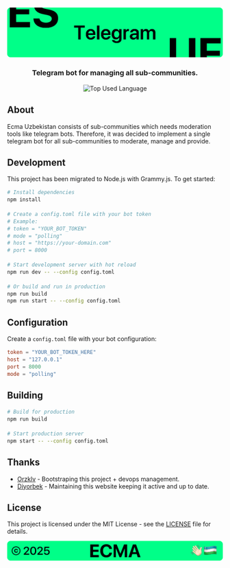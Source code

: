 <p align="center">
    <img src=".github/assets/header.png" alt="Ecma Uzbekistan's {Telegram}">
</p>

<p align="center">
    <h3 align="center">Telegram bot for managing all sub-communities.</h3>
</p>

<p align="center">
    <img align="center" src="https://img.shields.io/github/languages/top/ecma-uz/telegram?style=flat&logo=javascript&logoColor=ffffff&labelColor=00AC5B&color=00AC5B" alt="Top Used Language">
</p>

## About

Ecma Uzbekistan consists of sub-communities which needs moderation tools like telegram bots. Therefore, it was decided to implement a single telegram bot for all sub-communities to moderate, manage and provide.

## Development

This project has been migrated to Node.js with Grammy.js. To get started:

```bash
# Install dependencies
npm install

# Create a config.toml file with your bot token
# Example:
# token = "YOUR_BOT_TOKEN"
# mode = "polling"
# host = "https://your-domain.com"
# port = 8000

# Start development server with hot reload
npm run dev -- --config config.toml

# Or build and run in production
npm run build
npm run start -- --config config.toml
```

## Configuration

Create a `config.toml` file with your bot configuration:

```toml
token = "YOUR_BOT_TOKEN_HERE"
host = "127.0.0.1"
port = 8000
mode = "polling"
```

## Building

```bash
# Build for production
npm run build

# Start production server
npm start -- --config config.toml
```

## Thanks

- [Orzklv](https://github.com/orzklv) - Bootstraping this project + devops management.
- [Diyorbek](https://github.com/diyorbekrustamjonov) - Maintaining this website keeping it active and up to date.

## License

This project is licensed under the MIT License - see the [LICENSE](LICENSE) file for details.

<p align="center">
    <img src=".github/assets/footer.png" alt="Ecma Uzbekistan's {Telegram}">
</p>
